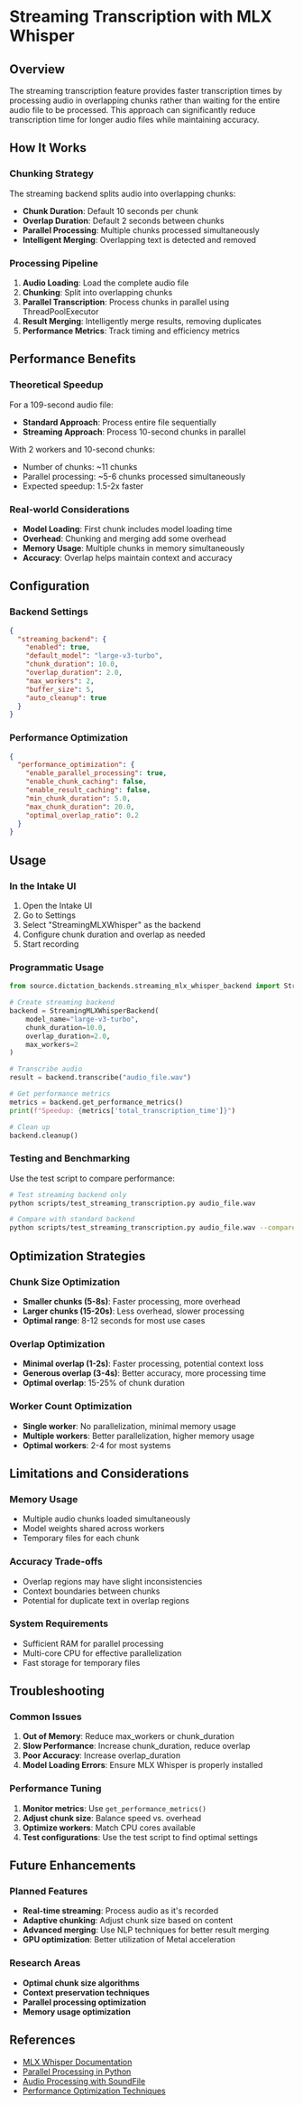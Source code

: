 # Streaming Transcription with MLX Whisper

## Overview

The streaming transcription feature provides faster transcription times by processing audio in overlapping chunks rather than waiting for the entire audio file to be processed. This approach can significantly reduce transcription time for longer audio files while maintaining accuracy.

## How It Works

### Chunking Strategy

The streaming backend splits audio into overlapping chunks:

- **Chunk Duration**: Default 10 seconds per chunk
- **Overlap Duration**: Default 2 seconds between chunks
- **Parallel Processing**: Multiple chunks processed simultaneously
- **Intelligent Merging**: Overlapping text is detected and removed

### Processing Pipeline

1. **Audio Loading**: Load the complete audio file
2. **Chunking**: Split into overlapping chunks
3. **Parallel Transcription**: Process chunks in parallel using ThreadPoolExecutor
4. **Result Merging**: Intelligently merge results, removing duplicates
5. **Performance Metrics**: Track timing and efficiency metrics

## Performance Benefits

### Theoretical Speedup

For a 109-second audio file:
- **Standard Approach**: Process entire file sequentially
- **Streaming Approach**: Process 10-second chunks in parallel

With 2 workers and 10-second chunks:
- Number of chunks: ~11 chunks
- Parallel processing: ~5-6 chunks processed simultaneously
- Expected speedup: 1.5-2x faster

### Real-world Considerations

- **Model Loading**: First chunk includes model loading time
- **Overhead**: Chunking and merging add some overhead
- **Memory Usage**: Multiple chunks in memory simultaneously
- **Accuracy**: Overlap helps maintain context and accuracy

## Configuration

### Backend Settings

```json
{
  "streaming_backend": {
    "enabled": true,
    "default_model": "large-v3-turbo",
    "chunk_duration": 10.0,
    "overlap_duration": 2.0,
    "max_workers": 2,
    "buffer_size": 5,
    "auto_cleanup": true
  }
}
```

### Performance Optimization

```json
{
  "performance_optimization": {
    "enable_parallel_processing": true,
    "enable_chunk_caching": false,
    "enable_result_caching": false,
    "min_chunk_duration": 5.0,
    "max_chunk_duration": 20.0,
    "optimal_overlap_ratio": 0.2
  }
}
```

## Usage

### In the Intake UI

1. Open the Intake UI
2. Go to Settings
3. Select "StreamingMLXWhisper" as the backend
4. Configure chunk duration and overlap as needed
5. Start recording

### Programmatic Usage

```python
from source.dictation_backends.streaming_mlx_whisper_backend import StreamingMLXWhisperBackend

# Create streaming backend
backend = StreamingMLXWhisperBackend(
    model_name="large-v3-turbo",
    chunk_duration=10.0,
    overlap_duration=2.0,
    max_workers=2
)

# Transcribe audio
result = backend.transcribe("audio_file.wav")

# Get performance metrics
metrics = backend.get_performance_metrics()
print(f"Speedup: {metrics['total_transcription_time']}")

# Clean up
backend.cleanup()
```

### Testing and Benchmarking

Use the test script to compare performance:

```bash
# Test streaming backend only
python scripts/test_streaming_transcription.py audio_file.wav

# Compare with standard backend
python scripts/test_streaming_transcription.py audio_file.wav --compare
```

## Optimization Strategies

### Chunk Size Optimization

- **Smaller chunks (5-8s)**: Faster processing, more overhead
- **Larger chunks (15-20s)**: Less overhead, slower processing
- **Optimal range**: 8-12 seconds for most use cases

### Overlap Optimization

- **Minimal overlap (1-2s)**: Faster processing, potential context loss
- **Generous overlap (3-4s)**: Better accuracy, more processing time
- **Optimal overlap**: 15-25% of chunk duration

### Worker Count Optimization

- **Single worker**: No parallelization, minimal memory usage
- **Multiple workers**: Better parallelization, higher memory usage
- **Optimal workers**: 2-4 for most systems

## Limitations and Considerations

### Memory Usage

- Multiple audio chunks loaded simultaneously
- Model weights shared across workers
- Temporary files for each chunk

### Accuracy Trade-offs

- Overlap regions may have slight inconsistencies
- Context boundaries between chunks
- Potential for duplicate text in overlap regions

### System Requirements

- Sufficient RAM for parallel processing
- Multi-core CPU for effective parallelization
- Fast storage for temporary files

## Troubleshooting

### Common Issues

1. **Out of Memory**: Reduce max_workers or chunk_duration
2. **Slow Performance**: Increase chunk_duration, reduce overlap
3. **Poor Accuracy**: Increase overlap_duration
4. **Model Loading Errors**: Ensure MLX Whisper is properly installed

### Performance Tuning

1. **Monitor metrics**: Use `get_performance_metrics()`
2. **Adjust chunk size**: Balance speed vs. overhead
3. **Optimize workers**: Match CPU cores available
4. **Test configurations**: Use the test script to find optimal settings

## Future Enhancements

### Planned Features

- **Real-time streaming**: Process audio as it's recorded
- **Adaptive chunking**: Adjust chunk size based on content
- **Advanced merging**: Use NLP techniques for better result merging
- **GPU optimization**: Better utilization of Metal acceleration

### Research Areas

- **Optimal chunk size algorithms**
- **Context preservation techniques**
- **Parallel processing optimization**
- **Memory usage optimization**

## References

- [MLX Whisper Documentation](https://github.com/ml-explore/mlx-examples/tree/main/whisper)
- [Parallel Processing in Python](https://docs.python.org/3/library/concurrent.futures.html)
- [Audio Processing with SoundFile](https://pysoundfile.readthedocs.io/)
- [Performance Optimization Techniques](https://docs.python.org/3/library/profile.html) 